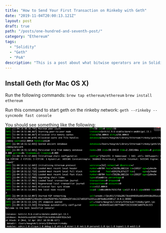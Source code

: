 ```yaml
---
title: "How to Send Your First Transaction on Rinkeby with Geth"
date: "2019-11-04T20:00:13.121Z"
layout: post
draft: true
path: "/posts/one-hundred-and-seventh-post/"
category: "Ethereum"
tags:
  - "Solidity"
  - "Geth"
  - "PoA"
description: "This is a post about what bitwise operators are in Solidity."
---
```


## Install Geth (for Mac OS X)

Run the following commands: 
`brew tap ethereum/ethereum`
`brew install ethereum`

Run this command to start geth on the rinkeby network:
`geth --rinkeby --syncmode fast console`

You should see something like the following: 
!["geth rinkeby result"](./geth_rinkeby_result.png)
